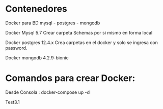 # <h1> Contenedores </h1>
Docker para BD mysql - postgres - mongodb


Docker Mysql 5.7 
Crear carpeta Schemas por si mismo en forma local

Docker postgres 12.4.x
Crea carpetas en el docker y solo se ingresa con password.

Docker mongodb 4.2.9-bionic

# Comandos para crear Docker:

Desde Consola :  docker-compose up -d

Test3.1



